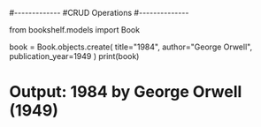 #-------------
#CRUD Operations
#--------------

from bookshelf.models import Book

book = Book.objects.create(
    title="1984",
    author="George Orwell",
    publication_year=1949
)
print(book)
# Output: 1984 by George Orwell (1949)